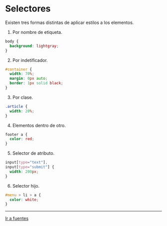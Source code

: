 # Selectores

Existen tres formas distintas de aplicar estilos a los elementos.

1. Por nombre de etiqueta.
```css
body {
  background: lightgray;
}
```

2. Por indetificador.
```css
#container {
  width: 70%;
  margin: 0px auto;
  border: 1px solid black;
}
```

3. Por clase.
```css
.article {
  width: 20%;
}
```

4. Elementos dentro de otro.
```css
footer a {
  color: red;
}
```

5. Selector de atributo.
```css
input[type="text"],
input[type="submit"] {
  width: 200px;
}
```

6. Selector hijo.
```css
#menu > li > a {
  color: white;
}
```

---

[Ir a fuentes](03-fuentes.md)